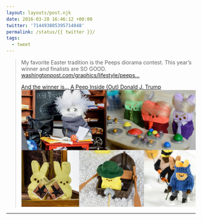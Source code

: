 ```yaml
---
layout: layouts/post.njk
date: 2016-03-28 16:46:12 +00:00
twitter: '714493805395714048'
permalink: /status/{{ twitter }}/
tags: 
  - tweet
---
```


> My favorite Easter tradition is the Peeps diorama contest. This year’s winner and finalists are SO GOOD. [washingtonpost.com/graphics/lifestyle/peeps…](https://www.washingtonpost.com/graphics/lifestyle/peeps-diorama-contest/2016/)
> 
> [<span>And the winner is... A Peep Inside (Out) Donald J. Trump</span> ![peeps in dioramas](/img/peeps-2300x1533_02.jpg)](https://www.washingtonpost.com/graphics/lifestyle/peeps-diorama-contest/2016/)

---
